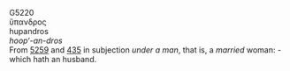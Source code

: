 <body>
  <p>G5220<br>  ὕπανδρος  <br> hupandros  <br><i>hoop‘-an-dros </i><br>From <a href="g5259.htm">5259</a> and <a href="g0435.htm">435</a>  in subjection <i>under</i> <i>a</i> <i>man</i>, that is, a <i>married</i> woman: - which hath an husband.<br></p>
 </body>